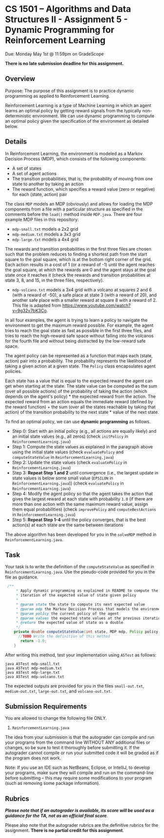# CS 1501 – Algorithms and Data Structures II - Assignment 5 - Dynamic Programming for Reinforcement Learning

Due: Monday May 1st @ 11:59pm on GradeScope

**There is no late submission deadline for this assignment.**

## Overview

Purpose: The purpose of this assignment is to practice dynamic programming as applied to Reinforcement Learning.

Reinforcement Learning is a type of Machine Learning in which an agent learns an optimal policy by getting reward signals from the typically non-deterministic environment. We can use dynamic programming to compute an optimal policy given the specification of the environment as detailed below.

## Details

In Reinforcement Learning, the environment is modeled as a Markov Decision Process (MDP), which consists of the following components:

- A set of states
- A set of agent actions
- The transition probabilities, that is, the probability of moving from one state to another by taking an action
- The reward function, which specifies a reward value (zero or negative) for each (state, action) pair

The class `MDP` models an MDP (obviously) and allows for loading the MDP components from a file with a particular structure as specified in the comments before the `load()` method inside  `MDP.java`. There are four example MDP files in this repository: 

- `mdp-small.txt` models a 2x2 grid 
- `mdp-medium.txt` models a 3x3 grid
- `mdp-large.txt` models a 4x4 grid

The rewards and transition probabilities in the first three files are chosen such that the problem reduces to finding a shortest path from the start square to the goal square, which is at the bottom right corner of the grid. Each action results in a cost of 1 (or a reward of -1) until the agent reaches the goal square, at which the rewards are 0 and the agent stays at the goal state once it reaches it (check the rewards and transition probabilities at state 3, 8, and 15, in the three files, respectively).

- `mdp-volcano.txt` models a 3x4 grid with a volcano at squares 2 and 6 (with a reward of -50), a safe place at state 3 (with a reward of 20), and another safe place with a smaller reward at square 8 with a reward of 2. This file is adapted from https://www.youtube.com/watch?v=9g32v7bK3Co.

In all four examples, the agent is trying to learn a policy to navigate the environment to get the maximum reward possible. For example, the agent tries to reach the goal state as fast as possible in the first three files, and tries to reach the high-reward safe space without falling into the volcanos for the fourth file and without being distracted by the low-reward safe space. 

The agent policy can be represented as a function that maps each (state, action) pair into a probability. The probability represents the likelihood of taking a given action at a given state. The `Policy` class encapsulates agent policies.

Each state has a value that is equal to the expected reward the agent can get when starting at the state. The state value can be computed as the sum (over all possible actions) of the probability of taking the action (which depends on the agent's policy) * the expected reward from the action. The expected reward from an action equals the immediate reward (defined by the reward function) + the sum (over all the states reachable by taking that action) of the transition probability to the next state * value of the next state.

To find an optimal policy, we can use **dynamic programming** as follows. 

- Step 0: Start with an initial policy (e.g., all actions are equally likely) and an initial state values (e.g., all zeros) (check `initPolicy` in `ReinforcementLearning.java`)
- Step 1: Compute the state values as explained in the paragraph above using the initial state values (check `evaluatePolicy` and `computeStateValue` in `ReinforcementLearning.java`)
- Step 2: Update the state values (check `evaluatePolicy` in `ReinforcementLearning.java`)
- Step 3: **Repeat Step 1 and 2** until convergence (i.e., the largest update in state values is below some small value (`EPSILON` in `ReinforcementLearning.java`)) (check `evaluatePolicy` in `ReinforcementLearning.java`)
- Step 4: Modify the agent policy so that the agent takes the action that gives the largest reward at each state with probability `1.0` (if there are more than one action with the same maximum reward value, assign them equal probabilities) (check `improvePolicy` and `computeBestActions` in `ReinforcementLearning.java`)
- Step 5: **Repeat Step 1-4** until the policy converges, that is the best action(s) at each state are the same between iterations

The above algorithm has been developed for you in the `solveMDP` method in `ReinforcementLearning.java`.

## Task

Your task is to write the definition of the `computeStateValue` as specified in `ReinforcementLearning.java`. Use the pseudo-code provided for you in the file as guidance.

```java
 /**
     * Apply dynamic programming as explained in README to compute the next 
     * iteration of the expected value of state given policy
     * 
     * @param state the state to compute its next expected value
     * @param mdp the Markov Decision Process that models the environment
     * @param policy the current policy of the agent
     * @param values the expected state values at the previous iteration of the algorithm
     * @return the expected value of state as a double
     */
    private double computeStateValue(int state, MDP mdp, Policy policy, double[] values) {
      //TODO Write the definition of this method
       return -1.0;
    }
```

After writing this method, test your implementation using `A5Test` as follows:

```
java A5Test mdp-small.txt
java A5Test mdp-medium.txt
java A5Test mdp-large.txt
java A5Test mdp-volcano.txt
```

The expected outputs are provided for you in the files `small-out.txt`, `medium-out.txt`, `large-out.txt`, and `volcano-out.txt`.

## Submission Requirements

You are allowed to change the following file ONLY.

1.	`ReinforcementLearning.java`

The idea from your submission is that the autograder can compile and run your programs from the command line WITHOUT ANY additional files or changes, so be sure to test it thoroughly before submitting it. If the autograder cannot compile or run your submitted code it will be graded as if the program does not work.

Note: If you use an IDE such as NetBeans, Eclipse, or IntelliJ, to develop your programs, make sure they will compile and run on the command-line before submitting – this may require some modifications to your program (such as removing some package information).

## Rubrics

__*Please note that if an autograder is available, its score will be used as a guidance for the TA, not as an official final score*__.

Please also note that the autograder rubrics are the definitive rubrics for the assignment. **There is no partial credit for this assignment**.

